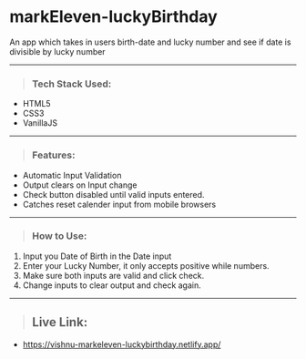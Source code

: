 # markEleven-luckyBirthday
 An app which takes in users birth-date and lucky number and see if date is divisible by lucky number

 ---
 > ### Tech Stack Used:
 - HTML5
 - CSS3
 - VanillaJS
---
 > ### Features:
 - Automatic Input Validation
 - Output clears on Input change
 - Check button disabled until valid inputs entered.
 - Catches reset calender input from mobile browsers

 ---
 > ### How to Use:
 1. Input you Date of Birth in the Date input
 2. Enter your Lucky Number, it only accepts positive while numbers.
 3. Make sure both inputs are valid and click check.
 4. Change inputs to clear output and check again.
 ---
 > ## Live Link:
- https://vishnu-markeleven-luckybirthday.netlify.app/
